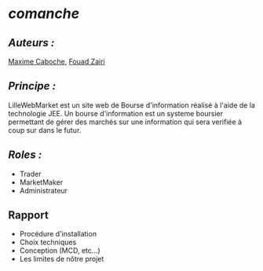*comanche*
==========

*Auteurs :*
----------
[Maxime Caboche](https://github.com/mcaboche), [Fouad Zairi](https://github.com/fosonaf)

*Principe :*
------------
LilleWebMarket est un site web de Bourse d'information réalisé à l'aide de la technologie JEE. Un bourse d'information est un systeme boursier permettant de gérer des marchés sur une information qui sera verifiée à coup sur dans le futur.

*Roles :*
---------
- Trader
- MarketMaker
- Administrateur

Rapport
--------
- Procédure d'installation
- Choix techniques
- Conception (MCD, etc...)
- Les limites de nôtre projet
